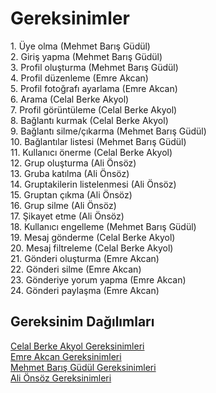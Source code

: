 <h1>Gereksinimler</h1>
1. Üye olma (Mehmet Barış Güdül) <br>
2. Giriş yapma (Mehmet Barış Güdül) <br>
3. Profil oluşturma (Mehmet Barış Güdül) <br> 
4. Profil düzenleme (Emre Akcan)  <br>
5. Profil fotoğrafı ayarlama (Emre Akcan) <br>
6. Arama (Celal Berke Akyol) <br>
7. Profil görüntüleme (Celal Berke Akyol) <br>
8. Bağlantı kurmak (Celal Berke Akyol) <br>
9. Bağlantı silme/çıkarma (Mehmet Barış Güdül) <br>
10. Bağlantılar listesi (Mehmet Barış Güdül) <br>
11. Kullanıcı önerme (Celal Berke Akyol) <br>
12. Grup oluşturma (Ali Önsöz) <br>
13. Gruba katılma (Ali Önsöz) <br>
14. Gruptakilerin listelenmesi (Ali Önsöz) <br>
15. Gruptan çıkma (Ali Önsöz)  <br>
16. Grup silme (Ali Önsöz) <br>
17. Şikayet etme (Ali Önsöz) <br>
18. Kullanıcı engelleme (Mehmet Barış Güdül) <br>
19. Mesaj gönderme (Celal Berke Akyol)<br>
20. Mesaj filtreleme (Celal Berke Akyol)<br>
21. Gönderi oluşturma (Emre Akcan)  <br>
22. Gönderi silme (Emre Akcan) <br>
23. Gönderiye yorum yapma (Emre Akcan) <br>
24. Gönderi paylaşma (Emre Akcan)
<br>
<h2>Gereksinim Dağılımları</h2>

[Celal Berke Akyol Gereksinimleri](celal-berke-akyol-gereksinim.md)
<br>
[Emre Akcan Gereksinimleri](Emre-Akcan.md)
<br>
[Mehmet Barış Güdül Gereksinimleri](mehmet-barış-güdül-gereksinim.md)
<br>
[Ali Önsöz Gereksinimleri](ali-önsöz.md)
